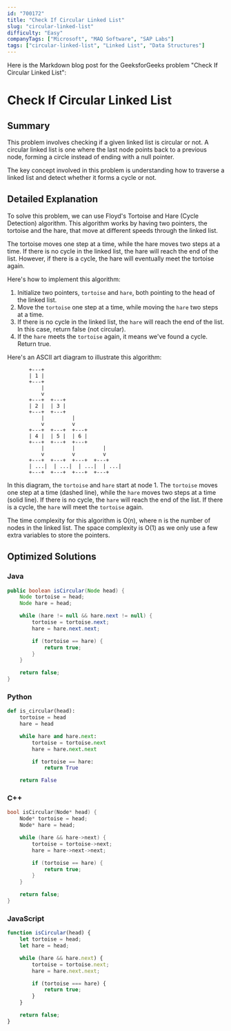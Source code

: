 ```yaml
---
id: "700172"
title: "Check If Circular Linked List"
slug: "circular-linked-list"
difficulty: "Easy"
companyTags: ["Microsoft", "MAQ Software", "SAP Labs"]
tags: ["circular-linked-list", "Linked List", "Data Structures"]
---
```


Here is the Markdown blog post for the GeeksforGeeks problem "Check If Circular Linked List":

# Check If Circular Linked List
## Summary
This problem involves checking if a given linked list is circular or not. A circular linked list is one where the last node points back to a previous node, forming a circle instead of ending with a null pointer.

The key concept involved in this problem is understanding how to traverse a linked list and detect whether it forms a cycle or not.

## Detailed Explanation
To solve this problem, we can use Floyd's Tortoise and Hare (Cycle Detection) algorithm. This algorithm works by having two pointers, the tortoise and the hare, that move at different speeds through the linked list.

The tortoise moves one step at a time, while the hare moves two steps at a time. If there is no cycle in the linked list, the hare will reach the end of the list. However, if there is a cycle, the hare will eventually meet the tortoise again.

Here's how to implement this algorithm:

1. Initialize two pointers, `tortoise` and `hare`, both pointing to the head of the linked list.
2. Move the `tortoise` one step at a time, while moving the `hare` two steps at a time.
3. If there is no cycle in the linked list, the `hare` will reach the end of the list. In this case, return false (not circular).
4. If the `hare` meets the `tortoise` again, it means we've found a cycle. Return true.

Here's an ASCII art diagram to illustrate this algorithm:

```
       +---+
       | 1 |
       +---+
           |
           v
       +---+  +---+
       | 2 |  | 3 |
       +---+  +---+
           |         |
           v         v
       +---+  +---+  +---+
       | 4 |  | 5 |  | 6 |
       +---+  +---+  +---+
           |         |         |
           v         v         v
       +---+  +---+  +---+  +---+
       | ...|  | ...|  | ...|  | ...|
       +---+  +---+  +---+  +---+
```

In this diagram, the `tortoise` and `hare` start at node 1. The `tortoise` moves one step at a time (dashed line), while the `hare` moves two steps at a time (solid line). If there is no cycle, the `hare` will reach the end of the list. If there is a cycle, the `hare` will meet the `tortoise` again.

The time complexity for this algorithm is O(n), where n is the number of nodes in the linked list. The space complexity is O(1) as we only use a few extra variables to store the pointers.

## Optimized Solutions

### Java
```java
public boolean isCircular(Node head) {
    Node tortoise = head;
    Node hare = head;

    while (hare != null && hare.next != null) {
        tortoise = tortoise.next;
        hare = hare.next.next;

        if (tortoise == hare) {
            return true;
        }
    }

    return false;
}
```

### Python
```python
def is_circular(head):
    tortoise = head
    hare = head

    while hare and hare.next:
        tortoise = tortoise.next
        hare = hare.next.next

        if tortoise == hare:
            return True

    return False
```

### C++
```cpp
bool isCircular(Node* head) {
    Node* tortoise = head;
    Node* hare = head;

    while (hare && hare->next) {
        tortoise = tortoise->next;
        hare = hare->next->next;

        if (tortoise == hare) {
            return true;
        }
    }

    return false;
}
```

### JavaScript
```javascript
function isCircular(head) {
    let tortoise = head;
    let hare = head;

    while (hare && hare.next) {
        tortoise = tortoise.next;
        hare = hare.next.next;

        if (tortoise === hare) {
            return true;
        }
    }

    return false;
}
```